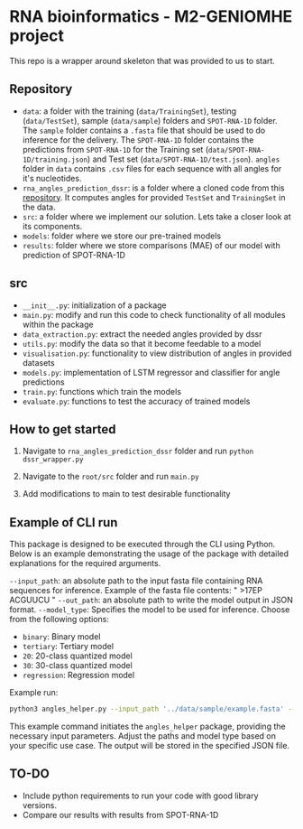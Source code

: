 # RNA bioinformatics - M2-GENIOMHE project

This repo is a wrapper around skeleton that was provided to us to start.

## Repository

- `data`: a folder with the training (`data/TrainingSet`), testing (`data/TestSet`), sample (`data/sample`) folders and `SPOT-RNA-1D` folder.
  The `sample` folder contains a `.fasta` file that should be used to do inference for the delivery.
  The `SPOT-RNA-1D` folder contains the predictions from `SPOT-RNA-1D` for the Training set (`data/SPOT-RNA-1D/training.json`) and Test set (`data/SPOT-RNA-1D/test.json`). `angles` folder in `data` contains `.csv` files for each sequence with all angles for it's nucleotides.
- `rna_angles_prediction_dssr`: is a folder where a cloned code from this [repository](https://github.com/EvryRNA/rna_angles_prediction_dssr/tree/main). It computes angles for provided `TestSet` and `TrainingSet` in the data.
- `src`: a folder where we implement our solution. Lets take a closer look at its components.
- `models`: folder where we store our pre-trained models
- `results`: folder where we store comparisons (MAE) of our model with prediction of SPOT-RNA-1D

## src

- `__init__.py`: initialization of a package
- `main.py`: modify and run this code to check functionality of all modules within the package
- `data_extraction.py`: extract the needed angles provided by dssr
- `utils.py`: modify the data so that it become feedable to a model
- `visualisation.py`: functionality to view distribution of angles in provided datasets
- `models.py`: implementation of LSTM regressor and classifier for angle predictions
- `train.py`: functions which train the models
- `evaluate.py`: functions to test the accuracy of trained models

## How to get started

1. Navigate to `rna_angles_prediction_dssr` folder and run `python dssr_wrapper.py`

2. Navigate to the `root/src` folder and run `main.py`

3. Add modifications to main to test desirable functionality

## Example of CLI run

This package is designed to be executed through the CLI using Python. Below is an example demonstrating the usage of the package with detailed explanations for the required arguments.

`--input_path`: an absolute path to the input fasta file containing RNA sequences for inference.
              Example of the fasta file contents:
              "
                >17EP
                ACGUUCU
              "
`--out_path`: an absolute path to write the model output in JSON format.
`--model_type`: Specifies the model to be used for inference. Choose from the following options:
* `binary`: Binary model
* `tertiary`: Tertiary model
* `20`: 20-class quantized model
* `30`: 30-class quantized model
* `regression`: Regression model

Example run:

```bash
python3 angles_helper.py --input_path '../data/sample/example.fasta' --out_path '../results/test_output.json' --model_type 'binary'
```

This example command initiates the `angles_helper` package, providing the necessary input parameters. Adjust the paths and model type based on your specific use case. The output will be stored in the specified JSON file.

## TO-DO

- Include python requirements to run your code with good library versions.
- Compare our results with results from SPOT-RNA-1D
